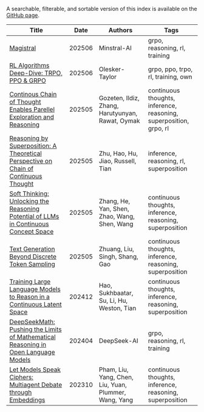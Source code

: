 A searchable, filterable, and sortable version of this index is available on the [GitHub page](https://samot-gc.github.io/musings/index.html).



| Title | Date | Authors | Tags |
|-------|------|---------|------|
| [Magistral](https://github.com/samot-gc/musings/blob/main/papers/Magistral.md) | 202506 | Minstral-AI | grpo, reasoning, rl, training |
| [RL Algorithms Deep-Dive: TRPO, PPO & GRPO](https://github.com/samot-gc/musings/blob/main/papers/RL%20Algorithms%20Deep-Dive%20-%20TRPO%2C%20PPO%20%26%20GRPO.md) | 202506 | Olesker-Taylor | grpo, ppo, trpo, rl, training, own |
| [Continous Chain of Thought Enables Parellel Exploration and Reasoning](https://github.com/samot-gc/musings/blob/main/papers/CoT2.md) | 202505 | Gozeten, Ildiz, Zhang, Harutyunyan, Rawat, Oymak | continuous thoughts, inference, reasoning, superposition, grpo, rl |
| [Reasoning by Superposition: A Theoretical Perspective on Chain of Continuous Thought](https://github.com/samot-gc/musings/blob/main/papers/Reasoning%20by%20Superposition.md) | 202505 | Zhu, Hao, Hu, Jiao, Russell, Tian | inference, reasoning, rl, superposition |
| [Soft Thinking: Unlocking the Reasoning Potential of LLMs in Continuous Concept Space](https://github.com/samot-gc/musings/blob/main/papers/Soft%20Thinking.md) | 202505 | Zhang, He, Yan, Shen, Zhao, Wang, Shen, Wang | continuous thoughts, inference, reasoning, superposition |
| [Text Generation Beyond Discrete Token Sampling](https://github.com/samot-gc/musings/blob/main/papers/Mixture%20of%20Inputs.md) | 202505 | Zhuang, Liu, Singh, Shang, Gao | continuous thoughts, inference, reasoning, superposition |
| [Training Large Language Models to Reason in a Continuous Latent Space](https://github.com/samot-gc/musings/blob/main/papers/COCONUT.md) | 202412 | Hao, Sukhbaatar, Su, Li, Hu, Weston, Tian | continuous thoughts, inference, reasoning, superposition |
| [DeepSeekMath: Pushing the Limits of Mathematical Reasoning in Open Language Models](https://github.com/samot-gc/musings/blob/main/papers/DeepSeekMath%20GRPO.md) | 202404 | DeepSeek-AI | grpo, reasoning, rl, training |
| [Let Models Speak Ciphers: Multiagent Debate through Embeddings](https://github.com/samot-gc/musings/blob/main/papers/CIPHER.md) | 202310 | Pham, Liu, Yang, Chen, Liu, Yuan, Plummer, Wang, Yang | continuous thoughts, inference, reasoning, superposition |